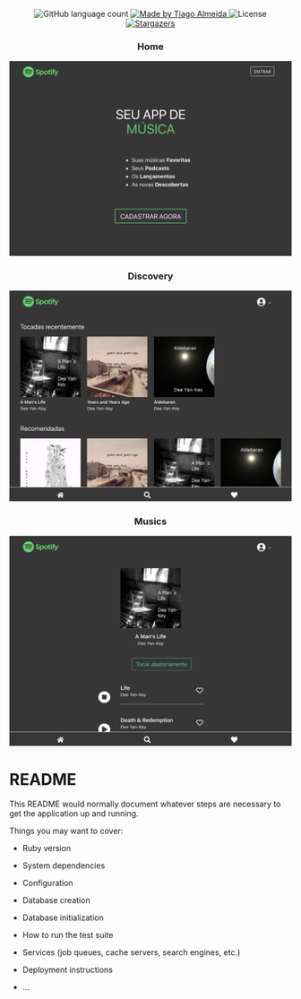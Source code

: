 
<p align="center">
  <img alt="GitHub language count" src="https://img.shields.io/github/languages/count/tiagoalmeida93/Spotify?color=%2304D361"/>

  <a href="#!">
    <img alt="Made by Tiago Almeida" src="https://img.shields.io/badge/made%20by-Tiago%20Almeida-%2304D361"/>
  </a>

  <img alt="License" src="https://img.shields.io/badge/license-MIT-%2304D361"/>

  <a href="https://github.com/tiagoalmeida93/spotify">
    <img alt="Stargazers" src="https://img.shields.io/github/stars/tiagoalmeida93/spotify?style=social"/>
  </a>
</p>

<h3 align="center">Home</h3>

![home](public/screenshots/screen1.png)
  
<h3 align="center">Discovery</h3>

![detail](public/screenshots/screen2.png)
  
<h3 align="center">Musics</h3>

![results](public/screenshots/screen3.png)

# README

This README would normally document whatever steps are necessary to get the
application up and running.

Things you may want to cover:

* Ruby version

* System dependencies

* Configuration

* Database creation

* Database initialization

* How to run the test suite

* Services (job queues, cache servers, search engines, etc.)

* Deployment instructions

* ...
